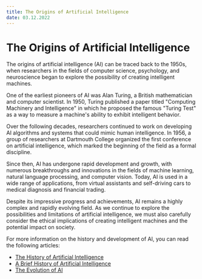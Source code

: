 ```yaml
---
title: The Origins of Artificial Intelligence
date: 03.12.2022
---
```


# The Origins of Artificial Intelligence

The origins of artificial intelligence (AI) can be traced back to the 1950s, when researchers in the fields of computer science, psychology, and neuroscience began to explore the possibility of creating intelligent machines.

One of the earliest pioneers of AI was Alan Turing, a British mathematician and computer scientist. In 1950, Turing published a paper titled "Computing Machinery and Intelligence" in which he proposed the famous "Turing Test" as a way to measure a machine's ability to exhibit intelligent behavior.

Over the following decades, researchers continued to work on developing AI algorithms and systems that could mimic human intelligence. In 1956, a group of researchers at Dartmouth College organized the first conference on artificial intelligence, which marked the beginning of the field as a formal discipline.

Since then, AI has undergone rapid development and growth, with numerous breakthroughs and innovations in the fields of machine learning, natural language processing, and computer vision. Today, AI is used in a wide range of applications, from virtual assistants and self-driving cars to medical diagnosis and financial trading.

Despite its impressive progress and achievements, AI remains a highly complex and rapidly evolving field. As we continue to explore the possibilities and limitations of artificial intelligence, we must also carefully consider the ethical implications of creating intelligent machines and the potential impact on society.

For more information on the history and development of AI, you can read the following articles:

- [The History of Artificial Intelligence](https://www.sciencenews.org/article/history-artificial-intelligence)
- [A Brief History of Artificial Intelligence](https://www.thoughtco.com/history-of-artificial-intelligence-1992034)
- [The Evolution of AI](https://www.investopedia.com/terms/e/evolution-of-ai.asp)
